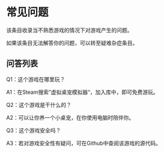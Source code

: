 # 常见问题

该条目收录当不熟悉游戏的情况下对游戏产生的问题。

如果该条目无法解答你的问题，可以转至疑难杂症条目。



## 问答列表



Q1：这个游戏在哪里玩？

A1：在Steam搜索”虚拟桌宠模拟器“，加入库中，即可免费游玩。



Q2：这个游戏是干什么的？

A2：可以让你养一个小桌宠，在你使用电脑时陪伴你。



Q3：这个游戏安全吗？

A3：若对游戏安全性有疑问，可在Github中查阅该游戏的源代码。



